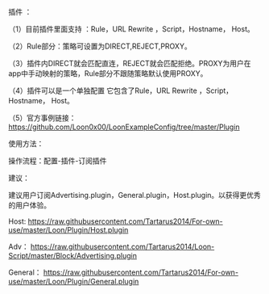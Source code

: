 插件 ：

（1）目前插件里面支持 ：Rule，URL Rewrite ，Script，Hostname， Host。

（2）Rule部分：策略可设置为DIRECT,REJECT,PROXY。

（3）插件内DIRECT就会匹配直连，REJECT就会匹配拒绝。PROXY为用户在app中手动映射的策略，Rule部分不跟随策略默认使用PROXY。

（4）插件可以是一个单独配置 它包含了Rule，URL Rewrite ，Script，Hostname， Host。

（5）官方事例链接： https://github.com/Loon0x00/LoonExampleConfig/tree/master/Plugin

使用方法：

操作流程：配置-插件-订阅插件

建议：

建议用户订阅Advertising.plugin，General.plugin，Host.plugin。以获得更优秀的用户体验。

Host: https://raw.githubusercontent.com/Tartarus2014/For-own-use/master/Loon/Plugin/Host.plugin

Adv： https://raw.githubusercontent.com/Tartarus2014/Loon-Script/master/Block/Advertising.plugin

General： https://raw.githubusercontent.com/Tartarus2014/For-own-use/master/Loon/Plugin/General.plugin
